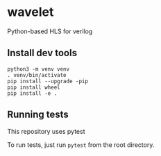# wavelet
Python-based HLS for verilog

## Install dev tools

```
python3 -m venv venv
. venv/bin/activate
pip install --upgrade -pip
pip install wheel
pip install -e .
```

## Running tests

This repository uses pytest

To run tests, just run `pytest` from the root directory.
